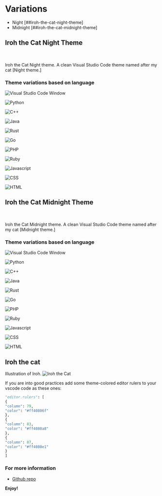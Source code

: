 # Variations

- Night [##iroh-the-cat-night-theme]
- Midnight [##iroh-the-cat-midnight-theme]

## Iroh the Cat Night Theme

<br><br>Iroh the Cat Night theme. A clean Visual Studio Code theme named after my cat [Night theme.]

### Theme variations based on language

![Visual Studio Code Window](theme-variations/night/window.png)

![Python](theme-variations/night/python.png)

![C++](theme-variations/night/cpp.png)

![Java](theme-variations/night/java.png)

![Rust](theme-variations/night/rust.png)

![Go](theme-variations/night/go.png)

![PHP](theme-variations/night/php.png)

![Ruby](theme-variations/night/ruby.png)

![Javascript](theme-variations/night/js.png)

![CSS](theme-variations/night/css.png)

![HTML](theme-variations/night/html.png)

## Iroh the Cat Midnight Theme

<br><br>Iroh the Cat Midnight theme. A clean Visual Studio Code theme named after my cat [Midnight theme.]

### Theme variations based on language

![Visual Studio Code Window](theme-variations/midnight/window.png)

![Python](theme-variations/midnight/python.png)

![C++](theme-variations/midnight/cpp.png)

![Java](theme-variations/midnight/java.png)

![Rust](theme-variations/midnight/rust.png)

![Go](theme-variations/midnight/go.png)

![PHP](theme-variations/midnight/php.png)

![Ruby](theme-variations/midnight/ruby.png)

![Javascript](theme-variations/midnight/js.png)

![CSS](theme-variations/midnight/css.png)

![HTML](theme-variations/midnight/html.png)

## Iroh the cat

Illustration of Iroh.
![Iroh the Cat](https://raw.githubusercontent.com/sape94/iroh-the-cat-night/main/icon.png)

If you are into good practices add some theme-colored editor rulers to your vscode code as these ones:

```python
"editor.rulers": [
{
"column": 79,
"color": "#ff40806f"
},
{
"column": 83,
"color": "#ff4080a8"
},
{
"column": 87,
"color": "#ff4080e1"
}
]
```

### For more information

- [Github repo](https://github.com/sape94/iroh-the-cat-night)

**Enjoy!**
